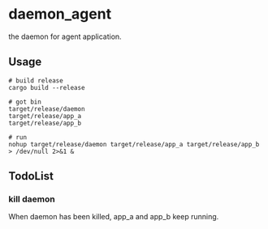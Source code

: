 # daemon_agent
the daemon for agent application.

## Usage
```shell
# build release
cargo build --release

# got bin
target/release/daemon
target/release/app_a
target/release/app_b

# run
nohup target/release/daemon target/release/app_a target/release/app_b > /dev/null 2>&1 &

```
## TodoList
### kill daemon
When daemon has been killed, app_a and app_b keep running.
